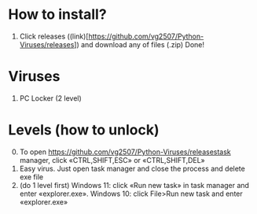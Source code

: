# How to install?

1. Click releases ((link)[https://github.com/vg2507/Python-Viruses/releases]) and download any of files (.zip)
Done!

# Viruses 
1. PC Locker (2 level)


# Levels (how to unlock)
0. To open https://github.com/vg2507/Python-Viruses/releasestask manager, click «CTRL,SHIFT,ESC» or «CTRL,SHIFT,DEL»
1. Easy virus. Just open task manager and close the process and delete exe file
2. (do 1 level first) Windows 11: click «Run new task» in task manager and enter «explorer.exe». Windows 10: click File>Run new task and enter «explorer.exe»
 